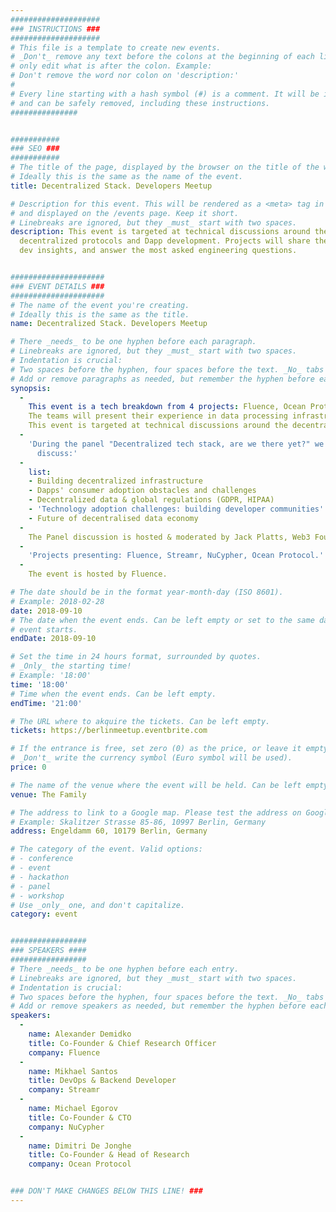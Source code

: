 ```yaml
---
####################
### INSTRUCTIONS ###
####################
# This file is a template to create new events.
# _Don't_ remove any text before the colons at the beginning of each line,
# only edit what is after the colon. Example:
# Don't remove the word nor colon on 'description:'
#
# Every line starting with a hash symbol (#) is a comment. It will be ignored
# and can be safely removed, including these instructions.
###############


###########
### SEO ###
###########
# The title of the page, displayed by the browser on the title of the window.
# Ideally this is the same as the name of the event.
title: Decentralized Stack. Developers Meetup

# Description for this event. This will be rendered as a <meta> tag in the HTML,
# and displayed on the /events page. Keep it short.
# Linebreaks are ignored, but they _must_ start with two spaces.
description: This event is targeted at technical discussions around the
  decentralized protocols and Dapp development. Projects will share the latest
  dev insights, and answer the most asked engineering questions.


#####################
### EVENT DETAILS ###
#####################
# The name of the event you're creating.
# Ideally this is the same as the title.
name: Decentralized Stack. Developers Meetup

# There _needs_ to be one hyphen before each paragraph.
# Linebreaks are ignored, but they _must_ start with two spaces.
# Indentation is crucial:
# Two spaces before the hyphen, four spaces before the text. _No_ tabs allowed.
# Add or remove paragraphs as needed, but remember the hyphen before each entry.
synopsis:
  -
    This event is a tech breakdown from 4 projects: Fluence, Ocean Protocol, Streamr, NuCypher.
    The teams will present their experience in data processing infrastructure; proxy re-encryption scheme, network code, and the latest research on Fully Homomorphic Encryption, which is intended to make encrypted data even more usable; incentivisation of public intelligence networks for the commons; technology stack for Dapps' mass adoption.  
    This event is targeted at technical discussions around the decentralized protocols and Dapp development. Projects will share the latest dev insights, and answer the most asked engineering questions.
  -
    'During the panel "Decentralized tech stack, are we there yet?" we will
      discuss:'
  -
    list:
    - Building decentralized infrastructure
    - Dapps' consumer adoption obstacles and challenges
    - Decentralized data & global regulations (GDPR, HIPAA)
    - 'Technology adoption challenges: building developer communities'
    - Future of decentralised data economy
  -
    The Panel discussion is hosted & moderated by Jack Platts, Web3 Foundation. Peter Czaban is joining the panel as well.
  -
    'Projects presenting: Fluence, Streamr, NuCypher, Ocean Protocol.'
  -
    The event is hosted by Fluence.

# The date should be in the format year-month-day (ISO 8601).
# Example: 2018-02-28
date: 2018-09-10
# The date when the event ends. Can be left empty or set to the same day the
# event starts.
endDate: 2018-09-10

# Set the time in 24 hours format, surrounded by quotes.
# _Only_ the starting time!
# Example: '18:00'
time: '18:00'
# Time when the event ends. Can be left empty.
endTime: '21:00'

# The URL where to akquire the tickets. Can be left empty.
tickets: https://berlinmeetup.eventbrite.com

# If the entrance is free, set zero (0) as the price, or leave it empty.
# _Don't_ write the currency symbol (Euro symbol will be used).
price: 0

# The name of the venue where the event will be held. Can be left empty.
venue: The Family

# The address to link to a Google map. Please test the address on Google Maps.
# Example: Skalitzer Strasse 85-86, 10997 Berlin, Germany
address: Engeldamm 60, 10179 Berlin, Germany

# The category of the event. Valid options:
# - conference
# - event
# - hackathon
# - panel
# - workshop
# Use _only_ one, and don't capitalize.
category: event


#################
### SPEAKERS ####
#################
# There _needs_ to be one hyphen before each entry.
# Linebreaks are ignored, but they _must_ start with two spaces.
# Indentation is crucial:
# Two spaces before the hyphen, four spaces before the text. _No_ tabs allowed.
# Add or remove speakers as needed, but remember the hyphen before each entry.
speakers:
  -
    name: Alexander Demidko
    title: Co-Founder & Chief Research Officer
    company: Fluence
  -
    name: Mikhael Santos
    title: DevOps & Backend Developer
    company: Streamr
  -
    name: Michael Egorov
    title: Co-Founder & CTO
    company: NuCypher
  -
    name: Dimitri De Jonghe
    title: Co-Founder & Head of Research
    company: Ocean Protocol


### DON'T MAKE CHANGES BELOW THIS LINE! ###
---
```

<!-- ### DON'T MAKE CHANGES BELOW THIS LINE! ### -->

<Event-Content/>
